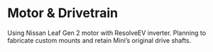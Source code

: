 # Motor & Drivetrain

Using Nissan Leaf Gen 2 motor with ResolveEV inverter. Planning to fabricate custom mounts and retain Mini’s original drive shafts.